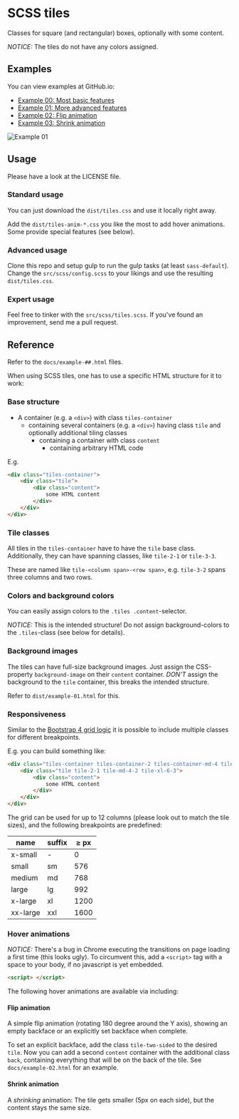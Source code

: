 # SCSS tiles

Classes for square (and rectangular) boxes, optionally with some content.

*NOTICE:* The tiles do not have any colors assigned. 

## Examples

You can view examples at GitHub.io:
* [Example 00: Most basic features](https://harryak.github.io/scss_tiles/example-00.html)
* [Example 01: More advanced features](https://harryak.github.io/scss_tiles/example-01.html)
* [Example 02: Flip animation](https://harryak.github.io/scss_tiles/example-02.html)
* [Example 03: Shrink animation](https://harryak.github.io/scss_tiles/example-03.html)

![Example 01](https://harryak.github.io/scss_tiles/example-01.jpg)

## Usage

Please have a look at the LICENSE file.

### Standard usage

You can just download the `dist/tiles.css` and use it locally right away.

Add the `dist/tiles-anim-*.css` you like the most to add hover animations.
Some provide special features (see below).

### Advanced usage

Clone this repo and setup gulp to run the gulp tasks (at least `sass-default`).
Change the `src/scss/config.scss` to your likings and use the resulting `dist/tiles.css`.

### Expert usage

Feel free to tinker with the `src/scss/tiles.scss`. If you've found an improvement, send me a pull request.

## Reference

Refer to the `docs/example-##.html` files.

When using SCSS tiles, one has to use a specific HTML structure for it to work:

### Base structure

- A container (e.g. a `<div>`) with class `tiles-container`
  - containing several containers (e.g. a `<div>`) having class `tile` and optionally additional tiling classes
    - containing a container with class `content`
      - containing arbitrary HTML code

E.g.

```html
<div class="tiles-container">
    <div class="tile">
        <div class="content">
            some HTML content
        </div>
    </div>
</div>
```

### Tile classes

All tiles in the `tiles-container` have to have the `tile` base class. Additionally, they can have spanning classes, like `tile-2-1` or `tile-3-3`.

These are named like `tile-<column span>-<row span>`, e.g. `tile-3-2` spans three columns and two rows.

### Colors and background colors

You can easily assign colors to the `.tiles .content`-selector.

*NOTICE:* This is the intended structure! Do not assign background-colors to the `.tiles`-class (see below for details).

### Background images

The tiles can have full-size background images. Just assign the CSS-property `background-image` on their `content` container.
*DON'T* assign the background to the `tile` container, this breaks the intended structure.

Refer to `dist/example-01.html` for this.

### Responsiveness

Similar to the [Bootstrap 4 grid logic](https://getbootstrap.com/docs/4.1/layout/grid/) it is possible to include multiple classes for different breakpoints.

E.g. you can build something like:
```html
<div class="tiles-container tiles-container-2 tiles-container-md-4 tiles-container-xl-8">
    <div class="tile tile-2-1 tile-md-4-2 tile-xl-6-3">
        <div class="content">
            some HTML content
        </div>
    </div>
</div>
```

The grid can be used for up to 12 columns (please look out to match the tile sizes), and the following breakpoints are predefined:

| name | suffix| &geq; px |
|------|-------|-----------------|
| x-small | - | 0 |
| small | sm | 576 |
| medium | md | 768 |
| large | lg | 992 |
| x-large | xl | 1200 |
| xx-large | xxl | 1600 |

### Hover animations

*NOTICE:* There's a bug in Chrome executing the transitions on page loading a first time (this looks ugly).
To circumvent this, add a `<script>` tag with a space to your body, if no javascript is yet embedded.
```html
<script> </script>
``` 

The following hover animations are available via including:

#### Flip animation

A simple flip animation (rotating 180 degree around the Y axis), showing an empty backface or an explicitly set backface when complete.

To set an explicit backface, add the class `tile-two-sided` to the desired `tile`. Now you can add a second `content` container with the additional class `back`, containing everything that will be on the back of the tile. See `docs/example-02.html` for an example.

#### Shrink animation

A *shrinking* animation: The tile gets smaller (5px on each side), but the content stays the same size.